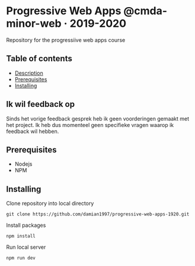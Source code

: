 # Progressive Web Apps @cmda-minor-web · 2019-2020
Repository for the progressiive web apps course

## Table of contents
* [Description](description)
* [Prerequisites](prerequisites)
* [Installing](installing)

## Ik wil feedback op
Sinds het vorige feedback gesprek heb ik geen voorderingen gemaakt met het project. Ik heb dus momenteel geen specifieke vragen waarop ik feedback wil hebben.

## Prerequisites
* Nodejs
* NPM

## Installing
Clone repository into local directory
```
git clone https://github.com/damian1997/progressive-web-apps-1920.git
```

Install packages
```
npm install
```

Run local server
```
npm run dev
```
